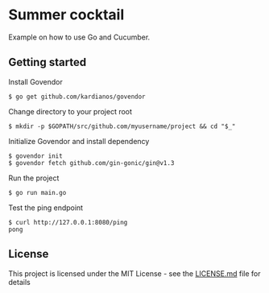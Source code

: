 # Summer cocktail

Example on how to use Go and Cucumber.

## Getting started

Install Govendor 
```
$ go get github.com/kardianos/govendor
```
Change directory to your project root 
```
$ mkdir -p $GOPATH/src/github.com/myusername/project && cd "$_"
```
Initialize Govendor and install dependency 
```
$ govendor init
$ govendor fetch github.com/gin-gonic/gin@v1.3
```
Run the project 
```
$ go run main.go
```
Test the ping endpoint
```
$ curl http://127.0.0.1:8080/ping
pong
```

## License

This project is licensed under the MIT License - see the [LICENSE.md](LICENSE.md) file for details